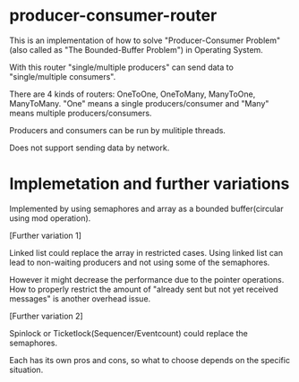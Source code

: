 # producer-consumer-router
This is an implementation of how to solve "Producer-Consumer Problem"(also called as "The Bounded-Buffer Problem") in Operating System.

With this router "single/multiple producers" can send data to "single/multiple consumers".

There are 4 kinds of routers: OneToOne, OneToMany, ManyToOne, ManyToMany.
"One" means a single producers/consumer and "Many" means multiple producers/consumers.

Producers and consumers can be run by mulitiple threads.

Does not support sending data by network.

# Implemetation and further variations

Implemented by using semaphores and array as a bounded buffer(circular using mod operation).

[Further variation 1]

Linked list could replace the array in restricted cases. Using linked list can lead to non-waiting producers and not using some of the semaphores. 

However it might decrease the performance due to the pointer operations. How to properly restrict the amount of "already sent but not yet received messages" is another overhead issue.

[Further variation 2]

Spinlock or Ticketlock(Sequencer/Eventcount) could replace the semaphores. 

Each has its own pros and cons, so what to choose depends on the specific situation.
